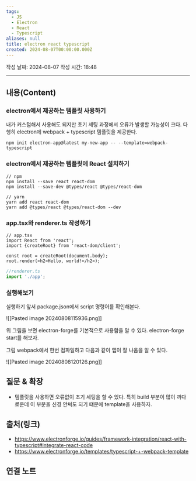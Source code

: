 ```yaml
---
tags:
  - JS
  - Electron
  - React
  - Typescript
aliases: null
title: electron react typescript
created: 2024-08-07T00:00:00.000Z
---
```

작성 날짜: 2024-08-07
작성 시간: 18:48


----
## 내용(Content)

### electron에서 제공하는 템플릿 사용하기

내가 커스텀해서 사용해도 되지만 초기 세팅 과정에서 오류가 발생할 가능성이 크다. 다행히 electron에 webpack + typescript 템플릿을 제공한다.

```shell
npm init electron-app@latest my-new-app -- --template=webpack-typescript
```


### electron에서 제공하는 템플릿에 React 설치하기

```shell
// npm
npm install --save react react-dom
npm install --save-dev @types/react @types/react-dom

// yarn
yarn add react react-dom
yarn add @types/react @types/react-dom --dev
```


### app.tsx와 renderer.ts 작성하기

```tsx
// app.tsx
import React from 'react';
import {createRoot} from 'react-dom/client';

const root = createRoot(document.body);
root.render(<h2>Hello, world!</h2>);
```

```ts
//renderer.ts
import './app';
```

### 실행해보기

실행하기 앞서 package.json에서 script 명령어를 확인해본다.

![[Pasted image 20240808115936.png]]

위 그림을 보면 electron-forge를 기본적으로 사용함을 알 수 있다. electron-forge start를 해보자.

그럼 webpack에서 한번 컴파일하고 다음과 같이 앱이 잘 나옴을 알 수 있다.

![[Pasted image 20240808120126.png]]


## 질문 & 확장

- 템플릿을 사용하면 오류없이 초기 세팅을 할 수 있다. 특히 build 부분이 많이 까다로운데 이 부분을 신경 안써도 되기 떄문에 template을 사용하자.

## 출처(링크)

- https://www.electronforge.io/guides/framework-integration/react-with-typescript#integrate-react-code
- https://www.electronforge.io/templates/typescript-+-webpack-template

## 연결 노트

